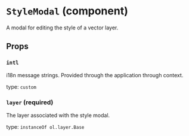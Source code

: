 `StyleModal` (component)
========================

A modal for editing the style of a vector layer.

Props
-----

### `intl`

i18n message strings. Provided through the application through context.

type: `custom`


### `layer` (required)

The layer associated with the style modal.

type: `instanceOf ol.layer.Base`

